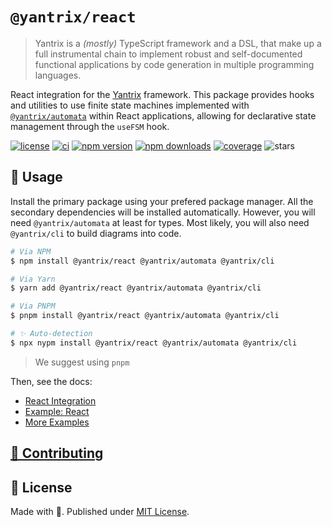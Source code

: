 # `@yantrix/react`

>Yantrix is a _(mostly)_ TypeScript framework and a DSL, that make up a full instrumental chain to implement robust and self-documented functional applications by code generation in multiple programming languages.

React integration for the [Yantrix](https://github.com/tfcp68/yantrix/) framework. This package provides hooks and utilities to use finite state machines implemented with [`@yantrix/automata`](https://www.npmjs.com/package/@yantrix/automata) within React applications, allowing for declarative state management through the `useFSM` hook.

<p>
	<a href="https://github.com/tfcp68/yantrix/blob/main/LICENSE" target="_blank"><img src="https://img.shields.io/github/license/tfcp68/yantrix" alt="license"></a>
	<a href="https://github.com/tfcp68/yantrix/actions/workflows/tests.yml" target="_blank"><img src="https://github.com/tfcp68/yantrix/actions/workflows/tests.yml/badge.svg" alt="ci"></a>
	<a href="https://www.npmjs.com/package/@yantrix/react"><img src="https://img.shields.io/npm/v/@yantrix/react.svg?maxAge=3600" alt="npm version" /></a>
	<a href="https://www.npmjs.com/package/@yantrix/react"><img src="https://img.shields.io/npm/dt/@yantrix/react.svg?maxAge=3600" alt="npm downloads" /></a>
	<a href="https://codecov.io/gh/tfcp68/yantrix" target="_blank"><img src="https://img.shields.io/codecov/c/gh/tfcp68/yantrix/main" alt="coverage"></a>
	<img src="https://img.shields.io/github/stars/tfcp68/yantrix" alt="stars">
</p>

## 📖 Usage

Install the primary package using your prefered package manager. All the secondary dependencies will be installed automatically. However, you will need `@yantrix/automata` at least for types. Most likely, you will also need `@yantrix/cli` to build diagrams into code.

```bash
# Via NPM
$ npm install @yantrix/react @yantrix/automata @yantrix/cli

# Via Yarn
$ yarn add @yantrix/react @yantrix/automata @yantrix/cli

# Via PNPM
$ pnpm install @yantrix/react @yantrix/automata @yantrix/cli

# ✨ Auto-detection
$ npx nypm install @yantrix/react @yantrix/automata @yantrix/cli
```

> We suggest using `pnpm`

Then, see the docs:

- [React Integration](https://tfcp68.github.io/yantrix/integrations/199_react.html)
- [Example: React](https://tfcp68.github.io/yantrix/examples/110_react.html)
- [More Examples](https://tfcp68.github.io/yantrix/concepts/999_design_examples.html)

## [🌱 Contributing](https://tfcp68.github.io/yantrix/contributing/)
## 📜 License

Made with 💜. Published under [MIT License](./LICENSE).
